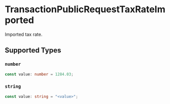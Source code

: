 # TransactionPublicRequestTaxRateImported

Imported tax rate.


## Supported Types

### `number`

```typescript
const value: number = 1284.03;
```

### `string`

```typescript
const value: string = "<value>";
```

